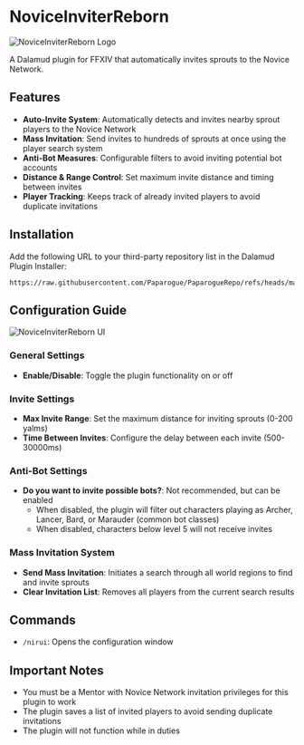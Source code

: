 # NoviceInviterReborn
![NoviceInviterReborn Logo](https://raw.github.com/Paparogue/NoviceInviterReborn/ff850b1fd057abfff38318e20b1f48b1cd68e837/NoviceInviter.png)

A Dalamud plugin for FFXIV that automatically invites sprouts to the Novice Network.

## Features

- **Auto-Invite System**: Automatically detects and invites nearby sprout players to the Novice Network
- **Mass Invitation**: Send invites to hundreds of sprouts at once using the player search system
- **Anti-Bot Measures**: Configurable filters to avoid inviting potential bot accounts
- **Distance & Range Control**: Set maximum invite distance and timing between invites
- **Player Tracking**: Keeps track of already invited players to avoid duplicate invitations

## Installation

Add the following URL to your third-party repository list in the Dalamud Plugin Installer:

```
https://raw.githubusercontent.com/Paparogue/PaparogueRepo/refs/heads/main/repo.json
```

## Configuration Guide

![NoviceInviterReborn UI](https://raw.github.com/Paparogue/NoviceInviterReborn/d97dfa01a1a213d0f3eb67c42052431847f4bc17/grafik.png)

### General Settings

- **Enable/Disable**: Toggle the plugin functionality on or off

### Invite Settings

- **Max Invite Range**: Set the maximum distance for inviting sprouts (0-200 yalms)
- **Time Between Invites**: Configure the delay between each invite (500-30000ms)

### Anti-Bot Settings

- **Do you want to invite possible bots?**: Not recommended, but can be enabled
  - When disabled, the plugin will filter out characters playing as Archer, Lancer, Bard, or Marauder (common bot classes)
  - When disabled, characters below level 5 will not receive invites

### Mass Invitation System

- **Send Mass Invitation**: Initiates a search through all world regions to find and invite sprouts
- **Clear Invitation List**: Removes all players from the current search results

## Commands

- `/nirui`: Opens the configuration window

## Important Notes

- You must be a Mentor with Novice Network invitation privileges for this plugin to work
- The plugin saves a list of invited players to avoid sending duplicate invitations
- The plugin will not function while in duties
